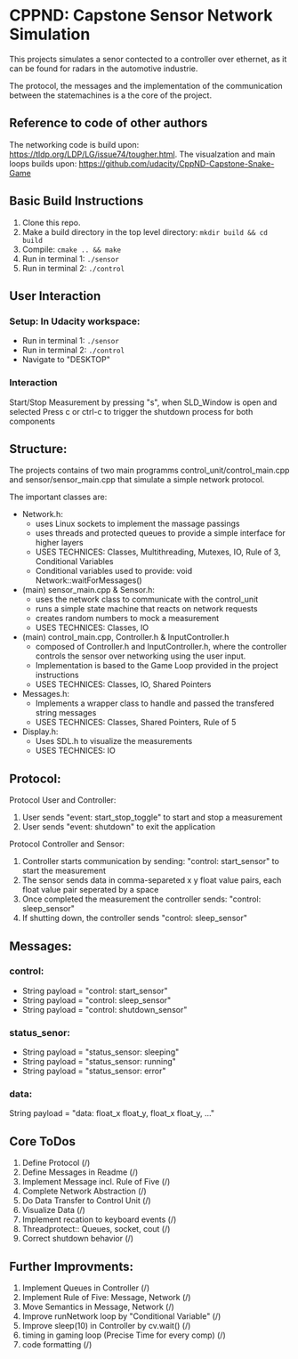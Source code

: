 # CPPND: Capstone Sensor Network Simulation

This projects simulates a senor contected to a controller over ethernet, as it can be found for radars in the automotive industrie.

The protocol, the messages and the implementation of the communication between the statemachines is a the core of the project.


## Reference to code of other authors
The networking code is build upon: https://tldp.org/LDP/LG/issue74/tougher.html.
The visualzation and main loops builds upon: https://github.com/udacity/CppND-Capstone-Snake-Game

## Basic Build Instructions

1. Clone this repo.
2. Make a build directory in the top level directory: `mkdir build && cd build`
3. Compile: `cmake .. && make`
4. Run in terminal 1: `./sensor`
5. Run in terminal 2: `./control`

## User Interaction

### Setup: In Udacity workspace: 
- Run in terminal 1: `./sensor`
- Run in terminal 2: `./control`
- Navigate to "DESKTOP"

### Interaction
Start/Stop Measurement by pressing "s", when SLD_Window is open and selected
Press c or ctrl-c to trigger the shutdown process for both components

## Structure:

The projects contains of two main programms control_unit/control_main.cpp and sensor/sensor_main.cpp that simulate a simple network protocol.

The important classes are:
- Network.h: 
    - uses Linux sockets to implement the massage passings
    - uses threads and protected queues to provide a simple interface for higher layers
    - USES TECHNICES: Classes, Multithreading, Mutexes, IO, Rule of 3, Conditional Variables
    - Conditional variables used to provide: void Network::waitForMessages()
- (main) sensor_main.cpp & Sensor.h: 
    - uses the network class to communicate with the control_unit
    - runs a simple state machine that reacts on network requests
    - creates random numbers to mock a measurement
    - USES TECHNICES: Classes, IO
- (main) control_main.cpp, Controller.h & InputController.h
    - composed of Controller.h and InputController.h, where the controller controls the sensor over networking using the user input.
    - Implementation is based to the Game Loop provided in the project instructions
    - USES TECHNICES: Classes, IO, Shared Pointers
- Messages.h:
    - Implements a wrapper class to handle and passed the transfered string messages
    - USES TECHNICES: Classes, Shared Pointers, Rule of 5
- Display.h:
    - Uses SDL.h to visualize the measurements
    - USES TECHNICES: IO


## Protocol:

Protocol User and Controller:
1. User sends "event: start_stop_toggle" to start and stop a measurement
2. User sends "event: shutdown" to exit the application


Protocol Controller and Sensor:
1. Controller starts communication by sending: "control: start_sensor" to start the measurement
2. The sensor sends data in comma-separeted x y float value pairs, each float value pair seperated by a space
3. Once completed the measurement the controller sends: "control: sleep_sensor"
4. If shutting down, the controller sends "control: sleep_sensor"

## Messages:

### control:
- String payload = "control: start_sensor"
- String payload = "control: sleep_sensor"
- String payload = "control: shutdown_sensor"

### status_senor:
- String payload = "status_sensor: sleeping"
- String payload = "status_sensor: running"
- String payload = "status_sensor: error"


### data:
String payload = "data: float_x float_y, float_x float_y, ..."


## Core ToDos
1. Define Protocol                                         (/)
2. Define Messages in Readme                               (/)
3. Implement Message incl. Rule of Five                    (/)
4. Complete Network Abstraction                            (/) 
5. Do Data Transfer to Control Unit                        (/)
6. Visualize Data                                          (/)
7. Implement recation to keyboard events                   (/)
8. Threadprotect:: Queues, socket, cout                    (/)
9. Correct shutdown behavior                               (/)
     
## Further Improvments:
1. Implement Queues in Controller                              (/)
2. Implement Rule of Five: Message, Network                    (/)
3. Move Semantics in Message, Network                          (/)
4. Improve runNetwork loop by "Conditional Variable"           (/)
5. Improve sleep(10) in Controller by cv.wait()                (/)            
6. timing in gaming loop (Precise Time for every comp)         (/)
7. code formatting                                             (/)
